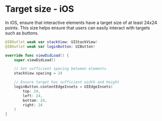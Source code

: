 # Target size - iOS

In iOS, ensure that interactive elements have a target size of at least 24x24 points. This size helps ensure that users can easily interact with targets such as buttons.

```swift
@IBOutlet weak var stackView: UIStackView!
@IBOutlet weak var loginButton: UIButton!

override func viewDidLoad() {
    super.viewDidLoad()

    // Set sufficient spacing between elements
    stackView.spacing = 24 

    // Ensure target has sufficient width and height
    loginButton.contentEdgeInsets = UIEdgeInsets(
        top: 24,
        left: 24,
        bottom: 24,
        right: 24
    )
}
```
